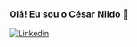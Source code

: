 ### Olá! Eu sou o César Nildo 👋

[![Linkedin](https://img.shields.io/badge/LinkedIn-0077B5?style=for-the-badge&logo=linkedin&logoColor=white)](www.linkedin.com/in/cesarnildomoliveira)
